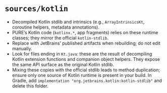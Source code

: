 # `sources/kotlin`

- Decompiled Kotlin stdlib and intrinsics (e.g., `ArrayIntrinsicsKt`, coroutine helpers, metadata annotations).
- PURE’s Kotlin code (`kotlinx.*`, app fragments) relies on these runtime classes; they mirror the official
  `kotlin-stdlib`.
- Replace with JetBrains’ published artifacts when rebuilding; do not edit manually.
- Look for files ending in `Kt.java`: these are the result of decompiling Kotlin extension functions and companion
  object helpers. They expose the same API surface as the original Kotlin stdlib.
- Mixing these copies with the official stdlib leads to method duplication; ensure only one source of Kotlin runtime is
  present in your build. In Gradle, add `implementation "org.jetbrains.kotlin:kotlin-stdlib"` and delete this folder.
